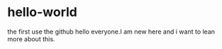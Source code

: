 # hello-world
the first use the github
hello everyone.I am new here and i want to lean more about this.
